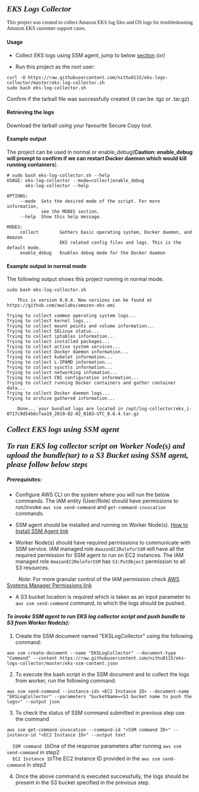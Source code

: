 ### <span style="font-family: times, serif; font-size:16pt; font-style:italic;"> EKS Logs Collector 

<span style="font-family: calibri, Garamond, 'Comic Sans MS' ;">This project was created to collect Amazon EKS log files and OS logs for troubleshooting Amazon EKS customer support cases.</span>

#### Usage
* Collect EKS logs using SSM agent, jump to below [section](#collect-eks-logs-using-ssm-agent) _(or)_

* Run this project as the root user:
```
curl -O https://raw.githubusercontent.com/nithu0115/eks-logs-collector/master/eks-log-collector.sh
sudo bash eks-log-collector.sh
```

Confirm if the tarball file was successfully created (it can be .tgz or .tar.gz)

#### Retrieving the logs
Download the tarball using your favourite Secure Copy tool.

#### Example output
The project can be used in normal or enable_debug(**Caution: enable_debug will prompt to confirm if we can restart Docker daemon which would kill running containers**).

```
# sudo bash eks-log-collector.sh --help
USAGE: eks-log-collector --mode=collect|enable_debug
       eks-log-collector --help

OPTIONS:
     --mode  Sets the desired mode of the script. For more information,
             see the MODES section.
     --help  Show this help message.

MODES:
     collect        Gathers basic operating system, Docker daemon, and Amazon
                    EKS related config files and logs. This is the default mode.
     enable_debug   Enables debug mode for the Docker daemon
```
#### Example output in normal mode
The following output shows this project running in normal mode.

```
sudo bash eks-log-collector.sh

	This is version 0.0.4. New versions can be found at https://github.com/awslabs/amazon-eks-ami

Trying to collect common operating system logs... 
Trying to collect kernel logs... 
Trying to collect mount points and volume information... 
Trying to collect SELinux status... 
Trying to collect iptables information... 
Trying to collect installed packages... 
Trying to collect active system services... 
Trying to collect Docker daemon information... 
Trying to collect kubelet information... 
Trying to collect L-IPAMD information... 
Trying to collect sysctls information... 
Trying to collect networking infomation... 
Trying to collect CNI configuration information... 
Trying to collect running Docker containers and gather container data... 
Trying to collect Docker daemon logs... 
Trying to archive gathered information... 

	Done... your bundled logs are located in /opt/log-collector/eks_i-0717c9d54b6cfaa19_2019-02-02_0103-UTC_0.0.4.tar.gz
```


### <span style="font-family: times, serif; font-size:16pt; font-style:italic;">Collect EKS logs using SSM agent 
#### <span style="font-family: times, serif; font-size:16pt; font-style:italic;">To run EKS log collector script on Worker Node(s) and upload the bundle(tar) to a S3 Bucket using SSM agent, please follow below steps

##### *Prerequisites*:

* Configure AWS CLI on the system where you will run the below commands. The IAM entity (User/Role) should have permissions to run/invoke `aws ssm send-command` and `get-command-invocation` commands.

* SSM agent should be installed and running on Worker Node(s). [How to Install SSM Agent link](https://docs.aws.amazon.com/systems-manager/latest/userguide/sysman-manual-agent-install.html)

* Worker Node(s) should have required permissions to communicate with SSM service. IAM managed role `AmazonEC2RoleforSSM` will have all the required permission for SSM agent to run on EC2 instances. The IAM managed role `AmazonEC2RoleforSSM` has `S3:PutObject` permission to all S3 resources. 

&nbsp;&nbsp;&nbsp;&nbsp;&nbsp;&nbsp;&nbsp;&nbsp;*Note:* For more granular control of the IAM permission check [AWS Systems Manager Permissions link ](https://docs.aws.amazon.com/systems-manager/latest/userguide/auth-and-access-control-permissions-reference.html)

* A S3 bucket location is required which is taken as an input parameter to `aws ssm send-command` command, to which the logs should be pushed.


#### *To invoke SSM agent to run EKS log collector script and push bundle to S3 from Worker Node(s):*

1. Create the SSM document named "EKSLogCollector" using the following command: <br/>
```
aws ssm create-document --name "EKSLogCollector" --document-type "Command" --content https://raw.githubusercontent.com/nithu0115/eks-logs-collector/master/eks-ssm-content.json
```
2. To execute the bash script in the SSM document and to collect the logs from worker, run the following command: <br/>
```
aws ssm send-command --instance-ids <EC2 Instance ID> --document-name "EKSLogCollector" --parameters "bucketName=<S3 bucket name to push the logs>" --output json
```
3. To check the status of SSM command submitted in previous step use the command <br/> 
```   
aws ssm get-command-invocation --command-id "<SSM command ID>" --instance-id "<EC2 Instance ID>" --output text
```
&nbsp;&nbsp;&nbsp;&nbsp;`SSM command ID`One of the response parameters after running `aws ssm send-command` in step2<br/>
&nbsp;&nbsp;&nbsp;&nbsp;`EC2 Instance ID`The EC2 Instance ID provided in the `aws ssm send-command` in step2

4. Once the above command is executed successfully, the logs should be present in the S3 bucket specified in the previous step. 

